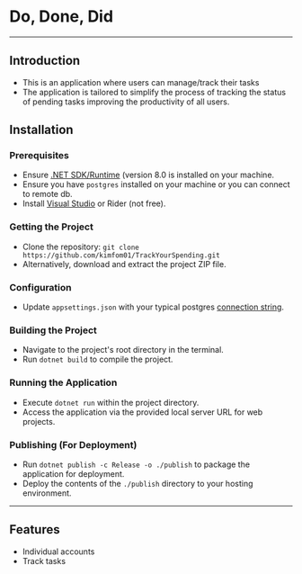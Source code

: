 #  Do, Done, Did

---

## Introduction
- This is an application where users can manage/track their tasks
- The application is tailored to simplify the process of tracking the status of pending tasks improving the productivity of all users.

## Installation

### Prerequisites
- Ensure [.NET SDK/Runtime](https://dotnet.microsoft.com/download) (version 8.0 is installed on your machine.
- Ensure you have `postgres` installed on your machine or you can connect to remote db.
- Install [Visual Studio](https://visualstudio.microsoft.com/) or Rider (not free).

### Getting the Project
- Clone the repository: `git clone https://github.com/kimfom01/TrackYourSpending.git`
- Alternatively, download and extract the project ZIP file.

### Configuration

- Update `appsettings.json` with your typical postgres [connection string](https://www.connectionstrings.com/postgresql/).

### Building the Project
- Navigate to the project's root directory in the terminal.
- Run `dotnet build` to compile the project.

### Running the Application
- Execute `dotnet run` within the project directory.
- Access the application via the provided local server URL for web projects.

### Publishing (For Deployment)
- Run `dotnet publish -c Release -o ./publish` to package the application for deployment.
- Deploy the contents of the `./publish` directory to your hosting environment.

---

## Features
- Individual accounts
- Track tasks

